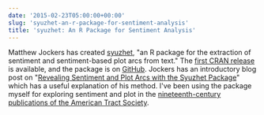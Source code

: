```yaml
---
date: '2015-02-23T05:00:00+00:00'
slug: 'syuzhet-an-r-package-for-sentiment-analysis'
title: 'syuzhet: An R Package for Sentiment Analysis'
---
```


Matthew Jockers has created [syuzhet](https://github.com/mjockers/syuzhet), "an R package for the extraction of sentiment and sentiment-based plot arcs from text." The [first CRAN release](http://cran.r-project.org/web/packages/syuzhet/index.html) is available, and the package is on [GitHub](https://github.com/mjockers/syuzhet). Jockers has an introductory blog post on "[Revealing Sentiment and Plot Arcs with the Syuzhet Package](http://www.matthewjockers.net/2015/02/02/syuzhet/)" which has a useful explanation of his method. I've been using the package myself for exploring sentiment and plot in the [nineteenth-century publications of the American Tract Society](https://archive.org/search.php?query=publisher%3A%28American%20Tract%20Society%29).
